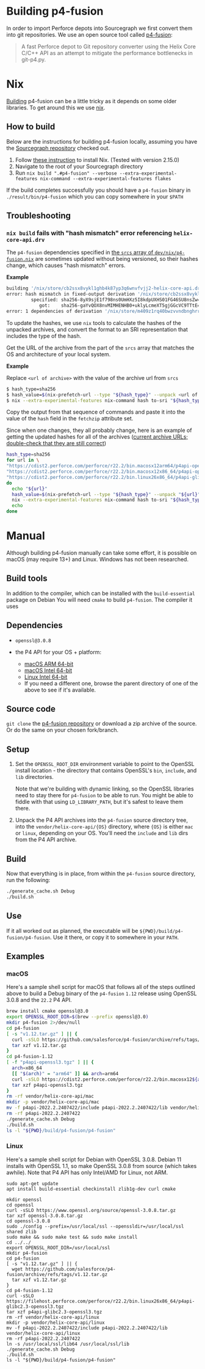 # Building p4-fusion

In order to import Perforce depots into Sourcegraph we first convert them into git repositories. We use an open source tool called [p4-fusion](https://github.com/salesforce/p4-fusion):

> A fast Perforce depot to Git repository converter using the Helix Core C/C++ API as an attempt to mitigate the performance bottlenecks in git-p4.py.

# Nix

[Building](https://github.com/salesforce/p4-fusion#build) p4-fusion can be a little tricky as it depends on some older libraries. To get around this we use [nix](https://nixos.org).

## How to build

Below are the instructions for building p4-fusion locally, assuming you have the [Sourcegraph repository](https://github.com/sourcegraph/sourcegraph) checked out.

1. Follow [these instruction](https://nixos.org/download.html) to install Nix. (Tested with version 2.15.0)
1. Navigate to the root of your Sourcegraph directory
1. Run `nix build ".#p4-fusion" --verbose --extra-experimental-features nix-command --extra-experimental-features flakes`

If the build completes successfully you should have a `p4-fusion` binary in `./result/bin/p4-fusion` which you can copy somewhere in your `$PATH`

## Troubleshooting

### `nix build` fails with "hash mismatch" error referencing `helix-core-api.drv`

The `p4-fusion` dependencies specified in [the `srcs` array of `dev/nix/p4-fusion.nix`](https://sourcegraph.com/github.com/sourcegraph/sourcegraph@8d513301f8a12f7c7e0b5a66ed20ba14b6679cca/-/blob/dev/nix/p4-fusion.nix?L45-77) are sometimes updated without being versioned, so their hashes change, which causes "hash mismatch" errors.

**Example**

```bash
building '/nix/store/cb2ssx8vykl1ghb4k87yp3q6wnvfvjj2-helix-core-api.drv'...
error: hash mismatch in fixed-output derivation '/nix/store/cb2ssx8vykl1ghb4k87yp3q6wnvfvjj2-helix-core-api.drv':
         specified: sha256-8yX9sjE1f798ns0UmHXz5I8kdpUXHS01FG46SU8nsZw=
            got:    sha256-gaYvQOX8nvMIMHENHB0+uklyLcmeXT5gjGGcVC9TTtE=
error: 1 dependencies of derivation '/nix/store/m409z1rq40bwzvvndbnghrrxm000zd9v-p4-fusion.drv' failed to build
```

To update the hashes, we use `nix` tools to calculate the hashes of the unpacked archives, and convert the format to an SRI representation that includes the type of the hash.

Get the URL of the archive from the part of the `srcs` array that matches the OS and architecture of your local system.

**Example**

Replace `<url of archive>` with the value of the archive url from `srcs`

```bash
$ hash_type=sha256
$ hash_value=$(nix-prefetch-url --type "${hash_type}" --unpack <url of archive>)
$ nix --extra-experimental-features nix-command hash to-sri "${hash_type}:${hash_value}"
```

Copy the output from that sequence of commands and paste it into the value of the `hash` field in the `fetchzip` attribute set.

Since when one changes, they all probably change, here is an example of getting the updated hashes for all of the archives ([current archive URLs; double-check that they are still correct](https://sourcegraph.com/github.com/sourcegraph/sourcegraph/-/blob/dev/nix/p4-fusion.nix))

```bash
hash_type=sha256
for url in \
"https://cdist2.perforce.com/perforce/r22.2/bin.macosx12arm64/p4api-openssl1.1.1.tgz" \
"https://cdist2.perforce.com/perforce/r22.2/bin.macosx12x86_64/p4api-openssl1.1.1.tgz" \
"https://cdist2.perforce.com/perforce/r22.2/bin.linux26x86_64/p4api-glibc2.3-openssl1.1.1.tgz"
do
  echo "${url}"
  hash_value=$(nix-prefetch-url --type "${hash_type}" --unpack "${url}")
  nix --extra-experimental-features nix-command hash to-sri "${hash_type}:${hash_value}"
  echo
done
```

# Manual

Although building p4-fusion manually can take some effort, it is possible on macOS (may require 13+) and Linux. Windows has not been researched.

## Build tools

In addition to the compiler, which can be installed with the `build-essential` package on Debian 
You will need `cmake` to build `p4-fusion`. The compiler it uses 

## Dependencies

- `openssl@3.0.8`

- the P4 API for your OS + platform:
  - [macOS ARM 64-bit](https://filehost.perforce.com/perforce/r22.2/bin.macosx12arm64/p4api-openssl3.tgz)
  - [macOS Intel 64-bit](https://filehost.perforce.com/perforce/r22.2/bin.macosx12x86_64/p4api-openssl3.tgz)
  - [Linux Intel 64-bit](https://filehost.perforce.com/perforce/r22.2/bin.linux26x86_64/p4api-glibc2.3-openssl3.tgz)
  - If you need a different one, browse the parent directory of one of the above to see if it's available.

## Source code

`git clone` the [p4-fusion repository](https://github/salesforce/p4-fusion) or download a zip archive of the source. Or do the same on your chosen fork/branch.

## Setup

1. Set the `OPENSSL_ROOT_DIR` environment variable to point to the OpenSSL install location - the directory that contains OpenSSL's `bin`, `include`, and `lib` directories.

    Note that we're building with dynamic linking, so the OpenSSL libraries need to stay there for `p4-fusion` to be able to run.
You might be able to fiddle with that using `LD_LIBRARY_PATH`, but it's safest to leave them there.

2. Unpack the P4 API archives into the `p4-fusion` source directory tree, into the `vendor/helix-core-api/{OS}` directory, where `{OS}` is either `mac` or `linux`, depending on your OS. You'll need the `include` and `lib` dirs from the P4 API archive.

## Build

Now that everything is in place, from within the `p4-fusion` source directory, run the following:

```bash
./generate_cache.sh Debug
./build.sh
```

## Use

If it all worked out as planned, the executable will be `${PWD}/build/p4-fusion/p4-fusion`. Use it there, or copy it to somewhere in your `PATH`.

## Examples

### macOS

Here's a sample shell script for macOS that follows all of the steps outlined above to build a Debug binary of the `p4-fusion` `1.12` release using OpenSSL 3.0.8 and the `22.2` P4 API.

```bash
brew install cmake openssl@3.0
export OPENSSL_ROOT_DIR=$(brew --prefix openssl@3.0)
mkdir p4-fusion 2>/dev/null
cd p4-fusion
[ -s "v1.12.tar.gz" ] || {
  curl -sSLO https://github.com/salesforce/p4-fusion/archive/refs/tags/v1.12.tar.gz
  tar xzf v1.12.tar.gz
}
cd p4-fusion-1.12
[ -f "p4api-openssl3.tgz" ] || {
  arch=x86_64
  [[ "$(arch)" = "arm64" ]] && arch=arm64
  curl -sSLO https://cdist2.perforce.com/perforce/r22.2/bin.macosx12${arch}/p4api-openssl3.tgz
  tar xzf p4api-openssl3.tgz
}
rm -rf vendor/helix-core-api/mac
mkdir -p vendor/helix-core-api/mac
mv -f p4api-2022.2.2407422/include p4api-2022.2.2407422/lib vendor/helix-core-api/mac
rm -rf p4api-2022.2.2407422
./generate_cache.sh Debug
./build.sh
ls -l "${PWD}/build/p4-fusion/p4-fusion"
```

### Linux

Here's a sample shell script for Debian with OpenSSL 3.0.8.
Debian 11 installs with OpenSSL 1.1, so make OpenSSL 3.0.8 from source (which takes awhile).
Note that P4 API has only Intel/AMD for Linux, not ARM.

```
sudo apt-get update
apt install build-essential checkinstall zlib1g-dev curl cmake

mkdir openssl
cd openssl
curl -sSLO https://www.openssl.org/source/openssl-3.0.8.tar.gz
tar xzf openssl-3.0.8.tar.gz
cd openssl-3.0.8
sudo ./config --prefix=/usr/local/ssl --openssldir=/usr/local/ssl shared zlib
sudo make && sudo make test && sudo make install
cd ../../
export OPENSSL_ROOT_DIR=/usr/local/ssl
mkdir p4-fusion
cd p4-fusion
[ -s "v1.12.tar.gz" ] || {
  wget https://github.com/salesforce/p4-fusion/archive/refs/tags/v1.12.tar.gz
  tar xzf v1.12.tar.gz
}
cd p4-fusion-1.12
curl -sSLO https://filehost.perforce.com/perforce/r22.2/bin.linux26x86_64/p4api-glibc2.3-openssl3.tgz
tar xzf p4api-glibc2.3-openssl3.tgz
rm -rf vendor/helix-core-api/linux
mkdir -p vendor/helix-core-api/linux
mv -f p4api-2022.2.2407422/include p4api-2022.2.2407422/lib vendor/helix-core-api/linux
rm -rf p4api-2022.2.2407422
ln -s /usr/local/ssl/lib64 /usr/local/ssl/lib
./generate_cache.sh Debug
./build.sh
ls -l "${PWD}/build/p4-fusion/p4-fusion"
```
